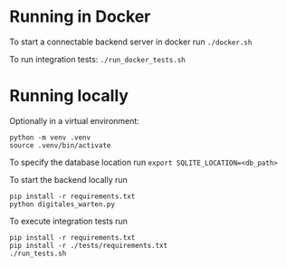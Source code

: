 # Running in Docker

To start a connectable backend server in docker run
`./docker.sh`

To run integration tests:
`./run_docker_tests.sh`

# Running locally
Optionally in a virtual environment:
```
python -m venv .venv
source .venv/bin/activate
```

To specify the database location run
`export SQLITE_LOCATION=<db_path>`

To start the backend locally run
```
pip install -r requirements.txt
python digitales_warten.py
```

To execute integration tests run
```
pip install -r requirements.txt
pip install -r ./tests/requirements.txt
./run_tests.sh
```

